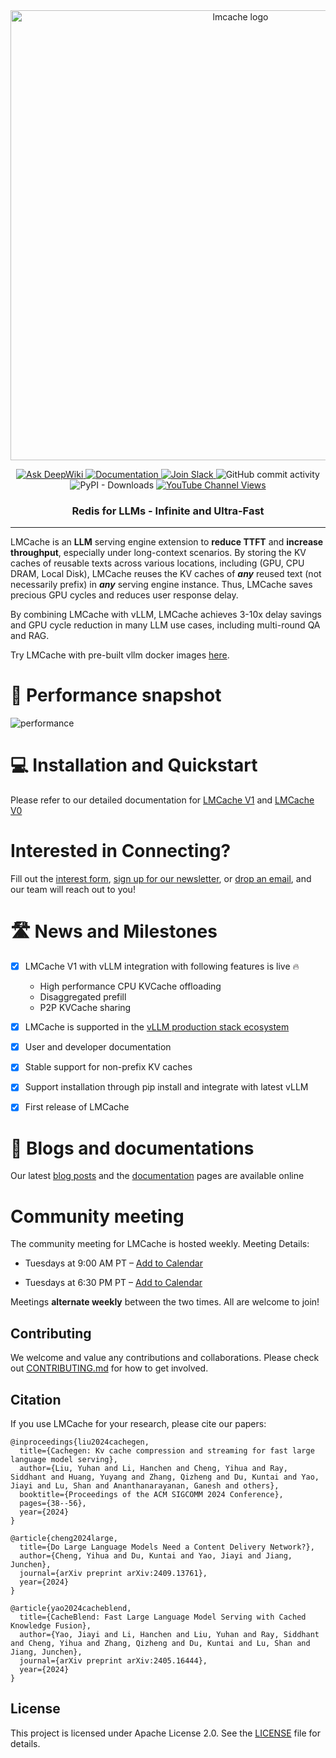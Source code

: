 <div align="center">
<img src="https://github.com/user-attachments/assets/50c58c75-f37a-45e8-bf82-793439480f0f" width="720" alt="lmcache logo">

</a>
</div>

<p align="center">
  <a href="https://deepwiki.com/LMCache/LMCache">
    <img src="https://deepwiki.com/badge.svg" alt="Ask DeepWiki">
  </a>
  <a href="https://docs.lmcache.ai/">
    <img alt="Documentation" src="https://img.shields.io/badge/docs-blue?logo=readthedocs&logoColor=f0f8ff">
  </a>
  <a href="https://join.slack.com/t/lmcacheworkspace/shared_invite/zt-2viziwhue-5Amprc9k5hcIdXT7XevTaQ">
    <img alt="Join Slack" src="https://img.shields.io/badge/LMCache-Join%20Slack-blue?logo=slack">
  </a>
  <img alt="GitHub commit activity" src="https://img.shields.io/github/commit-activity/w/LMCache/LMCache">
  <img alt="PyPI - Downloads" src="https://img.shields.io/pypi/dm/LMCache">
  <a href="https://www.youtube.com/channel/UC58zMz55n70rtf1Ak2PULJA">
    <img alt="YouTube Channel Views" src="https://img.shields.io/youtube/channel/views/UC58zMz55n70rtf1Ak2PULJA">
  </a>
</p>

<h3 align="center">
    Redis for LLMs - Infinite and Ultra-Fast
</h3>

----


LMCache is an **LLM** serving engine extension to **reduce TTFT** and **increase throughput**, especially under long-context scenarios. By storing the KV caches of reusable texts across various locations, including (GPU, CPU DRAM, Local Disk), LMCache reuses the KV caches of **_any_** reused text (not necessarily prefix) in **_any_** serving engine instance. Thus, LMCache saves precious GPU cycles and reduces user response delay.  

By combining LMCache with vLLM, LMCache achieves 3-10x delay savings and GPU cycle reduction in many LLM use cases, including multi-round QA and RAG.

Try LMCache with pre-built vllm docker images [here](https://docs.lmcache.ai/developer_guide/docker_file.html).

# 🚀 Performance snapshot
![performance](https://github.com/user-attachments/assets/86137f17-f216-41a0-96a7-e537764f7a4c)


# 💻 Installation and Quickstart

Please refer to our detailed documentation for [LMCache V1](https://docs.lmcache.ai/getting_started/installation.html#install-from-source-v1) and [LMCache V0](https://docs.lmcache.ai/getting_started/installation.html#install-from-source-v0)

# Interested in Connecting?
Fill out the [interest form](https://forms.gle/mQfQDUXbKfp2St1z7), [sign up for our newsletter](https://mailchi.mp/tensormesh/lmcache-sign-up-newsletter), or [drop an email](contact@lmcache.ai), and our team will reach out to you!

# 🛣️ News and Milestones

- [x] LMCache V1 with vLLM integration with following features is live 🔥
  * High performance CPU KVCache offloading
  * Disaggregated prefill
  * P2P KVCache sharing
- [x] LMCache is supported in the [vLLM production stack ecosystem](https://github.com/vllm-project/production-stack/tree/main) 
- [x] User and developer documentation
- [x] Stable support for non-prefix KV caches
- [x] Support installation through pip install and integrate with latest vLLM
- [x] First release of LMCache 


# 📖 Blogs and documentations

Our latest [blog posts](https://lmcache.github.io) and the [documentation](https://docs.lmcache.ai/) pages are available online

# Community meeting

The community meeting for LMCache is hosted weekly.
Meeting Details:

- Tuesdays at 9:00 AM PT – [Add to Calendar](https://drive.google.com/file/d/15Xz8-LtpBQ5QgR7KrorOOyfuohCFQmwn/view?usp=drive_link)

- Tuesdays at 6:30 PM PT – [Add to Calendar](https://drive.google.com/file/d/1WMZNFXV24kWzprDjvO-jQ7mOY7whqEdG/view?usp=drive_link)

Meetings **alternate weekly** between the two times. All are welcome to join!

## Contributing

We welcome and value any contributions and collaborations.  Please check out [CONTRIBUTING.md](CONTRIBUTING.md) for how to get involved.


## Citation
If you use LMCache for your research, please cite our papers:

```
@inproceedings{liu2024cachegen,
  title={Cachegen: Kv cache compression and streaming for fast large language model serving},
  author={Liu, Yuhan and Li, Hanchen and Cheng, Yihua and Ray, Siddhant and Huang, Yuyang and Zhang, Qizheng and Du, Kuntai and Yao, Jiayi and Lu, Shan and Ananthanarayanan, Ganesh and others},
  booktitle={Proceedings of the ACM SIGCOMM 2024 Conference},
  pages={38--56},
  year={2024}
}

@article{cheng2024large,
  title={Do Large Language Models Need a Content Delivery Network?},
  author={Cheng, Yihua and Du, Kuntai and Yao, Jiayi and Jiang, Junchen},
  journal={arXiv preprint arXiv:2409.13761},
  year={2024}
}

@article{yao2024cacheblend,
  title={CacheBlend: Fast Large Language Model Serving with Cached Knowledge Fusion},
  author={Yao, Jiayi and Li, Hanchen and Liu, Yuhan and Ray, Siddhant and Cheng, Yihua and Zhang, Qizheng and Du, Kuntai and Lu, Shan and Jiang, Junchen},
  journal={arXiv preprint arXiv:2405.16444},
  year={2024}
}
```

## License

This project is licensed under Apache License 2.0. See the [LICENSE](LICENSE) file for details.

